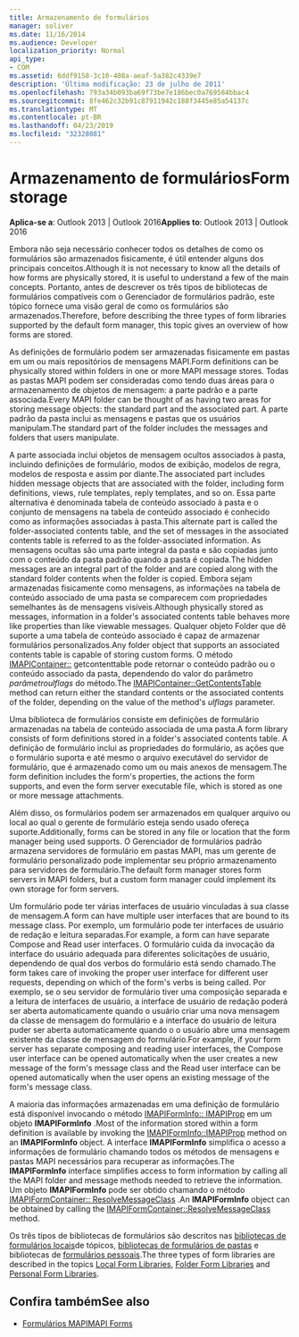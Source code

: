 ```yaml
---
title: Armazenamento de formulários
manager: soliver
ms.date: 11/16/2014
ms.audience: Developer
localization_priority: Normal
api_type:
- COM
ms.assetid: 6ddf9158-3c10-408a-aeaf-5a382c4339e7
description: 'Última modificação: 23 de julho de 2011'
ms.openlocfilehash: 793a34b093ba69f73be7e186bec0a769584bbac4
ms.sourcegitcommit: 8fe462c32b91c87911942c188f3445e85a54137c
ms.translationtype: MT
ms.contentlocale: pt-BR
ms.lasthandoff: 04/23/2019
ms.locfileid: "32328081"
---
```

# <a name="form-storage"></a><span data-ttu-id="bc406-103">Armazenamento de formulários</span><span class="sxs-lookup"><span data-stu-id="bc406-103">Form storage</span></span>

<span data-ttu-id="bc406-104">**Aplica-se a**: Outlook 2013 | Outlook 2016</span><span class="sxs-lookup"><span data-stu-id="bc406-104">**Applies to**: Outlook 2013 | Outlook 2016</span></span> 
  
<span data-ttu-id="bc406-105">Embora não seja necessário conhecer todos os detalhes de como os formulários são armazenados fisicamente, é útil entender alguns dos principais conceitos.</span><span class="sxs-lookup"><span data-stu-id="bc406-105">Although it is not necessary to know all the details of how forms are physically stored, it is useful to understand a few of the main concepts.</span></span> <span data-ttu-id="bc406-106">Portanto, antes de descrever os três tipos de bibliotecas de formulários compatíveis com o Gerenciador de formulários padrão, este tópico fornece uma visão geral de como os formulários são armazenados.</span><span class="sxs-lookup"><span data-stu-id="bc406-106">Therefore, before describing the three types of form libraries supported by the default form manager, this topic gives an overview of how forms are stored.</span></span>
  
<span data-ttu-id="bc406-107">As definições de formulário podem ser armazenadas fisicamente em pastas em um ou mais repositórios de mensagens MAPI.</span><span class="sxs-lookup"><span data-stu-id="bc406-107">Form definitions can be physically stored within folders in one or more MAPI message stores.</span></span> <span data-ttu-id="bc406-108">Todas as pastas MAPI podem ser consideradas como tendo duas áreas para o armazenamento de objetos de mensagem: a parte padrão e a parte associada.</span><span class="sxs-lookup"><span data-stu-id="bc406-108">Every MAPI folder can be thought of as having two areas for storing message objects: the standard part and the associated part.</span></span> <span data-ttu-id="bc406-109">A parte padrão da pasta inclui as mensagens e pastas que os usuários manipulam.</span><span class="sxs-lookup"><span data-stu-id="bc406-109">The standard part of the folder includes the messages and folders that users manipulate.</span></span>
  
<span data-ttu-id="bc406-110">A parte associada inclui objetos de mensagem ocultos associados à pasta, incluindo definições de formulário, modos de exibição, modelos de regra, modelos de resposta e assim por diante.</span><span class="sxs-lookup"><span data-stu-id="bc406-110">The associated part includes hidden message objects that are associated with the folder, including form definitions, views, rule templates, reply templates, and so on.</span></span> <span data-ttu-id="bc406-111">Essa parte alternativa é denominada tabela de conteúdo associado à pasta e o conjunto de mensagens na tabela de conteúdo associado é conhecido como as informações associadas à pasta.</span><span class="sxs-lookup"><span data-stu-id="bc406-111">This alternate part is called the folder-associated contents table, and the set of messages in the associated contents table is referred to as the folder-associated information.</span></span> <span data-ttu-id="bc406-112">As mensagens ocultas são uma parte integral da pasta e são copiadas junto com o conteúdo da pasta padrão quando a pasta é copiada.</span><span class="sxs-lookup"><span data-stu-id="bc406-112">The hidden messages are an integral part of the folder and are copied along with the standard folder contents when the folder is copied.</span></span> <span data-ttu-id="bc406-113">Embora sejam armazenadas fisicamente como mensagens, as informações na tabela de conteúdo associado de uma pasta se comparecem com propriedades semelhantes às de mensagens visíveis.</span><span class="sxs-lookup"><span data-stu-id="bc406-113">Although physically stored as messages, information in a folder's associated contents table behaves more like properties than like viewable messages.</span></span> <span data-ttu-id="bc406-114">Qualquer objeto Folder que dê suporte a uma tabela de conteúdo associado é capaz de armazenar formulários personalizados.</span><span class="sxs-lookup"><span data-stu-id="bc406-114">Any folder object that supports an associated contents table is capable of storing custom forms.</span></span> <span data-ttu-id="bc406-115">O método [IMAPIContainer::](imapicontainer-getcontentstable.md) getcontenttable pode retornar o conteúdo padrão ou o conteúdo associado da pasta, dependendo do valor do parâmetro _parâmetroulflags_ do método.</span><span class="sxs-lookup"><span data-stu-id="bc406-115">The [IMAPIContainer::GetContentsTable](imapicontainer-getcontentstable.md) method can return either the standard contents or the associated contents of the folder, depending on the value of the method's  _ulflags_ parameter.</span></span> 
  
<span data-ttu-id="bc406-116">Uma biblioteca de formulários consiste em definições de formulário armazenadas na tabela de conteúdo associada de uma pasta.</span><span class="sxs-lookup"><span data-stu-id="bc406-116">A form library consists of form definitions stored in a folder's associated contents table.</span></span> <span data-ttu-id="bc406-117">A definição de formulário inclui as propriedades do formulário, as ações que o formulário suporta e até mesmo o arquivo executável do servidor de formulário, que é armazenado como um ou mais anexos de mensagem.</span><span class="sxs-lookup"><span data-stu-id="bc406-117">The form definition includes the form's properties, the actions the form supports, and even the form server executable file, which is stored as one or more message attachments.</span></span>
  
<span data-ttu-id="bc406-118">Além disso, os formulários podem ser armazenados em qualquer arquivo ou local ao qual o gerente de formulário esteja sendo usado ofereça suporte.</span><span class="sxs-lookup"><span data-stu-id="bc406-118">Additionally, forms can be stored in any file or location that the form manager being used supports.</span></span> <span data-ttu-id="bc406-119">O Gerenciador de formulários padrão armazena servidores de formulário em pastas MAPI, mas um gerente de formulário personalizado pode implementar seu próprio armazenamento para servidores de formulário.</span><span class="sxs-lookup"><span data-stu-id="bc406-119">The default form manager stores form servers in MAPI folders, but a custom form manager could implement its own storage for form servers.</span></span>
  
<span data-ttu-id="bc406-120">Um formulário pode ter várias interfaces de usuário vinculadas à sua classe de mensagem.</span><span class="sxs-lookup"><span data-stu-id="bc406-120">A form can have multiple user interfaces that are bound to its message class.</span></span> <span data-ttu-id="bc406-121">Por exemplo, um formulário pode ter interfaces de usuário de redação e leitura separadas.</span><span class="sxs-lookup"><span data-stu-id="bc406-121">For example, a form can have separate Compose and Read user interfaces.</span></span> <span data-ttu-id="bc406-122">O formulário cuida da invocação da interface do usuário adequada para diferentes solicitações de usuário, dependendo de qual dos verbos do formulário está sendo chamado.</span><span class="sxs-lookup"><span data-stu-id="bc406-122">The form takes care of invoking the proper user interface for different user requests, depending on which of the form's verbs is being called.</span></span> <span data-ttu-id="bc406-123">Por exemplo, se o seu servidor de formulário tiver uma composição separada e a leitura de interfaces de usuário, a interface de usuário de redação poderá ser aberta automaticamente quando o usuário criar uma nova mensagem da classe de mensagem do formulário e a interface do usuário de leitura puder ser aberta automaticamente quando o o usuário abre uma mensagem existente da classe de mensagem do formulário.</span><span class="sxs-lookup"><span data-stu-id="bc406-123">For example, if your form server has separate composing and reading user interfaces, the Compose user interface can be opened automatically when the user creates a new message of the form's message class and the Read user interface can be opened automatically when the user opens an existing message of the form's message class.</span></span>
  
<span data-ttu-id="bc406-124">A maioria das informações armazenadas em uma definição de formulário está disponível invocando o método [IMAPIFormInfo:: IMAPIProp](imapiforminfoimapiprop.md) em um objeto **IMAPIFormInfo** .</span><span class="sxs-lookup"><span data-stu-id="bc406-124">Most of the information stored within a form definition is available by invoking the [IMAPIFormInfo::IMAPIProp](imapiforminfoimapiprop.md) method on an **IMAPIFormInfo** object.</span></span> <span data-ttu-id="bc406-125">A interface **IMAPIFormInfo** simplifica o acesso a informações de formulário chamando todos os métodos de mensagens e pastas MAPI necessários para recuperar as informações.</span><span class="sxs-lookup"><span data-stu-id="bc406-125">The **IMAPIFormInfo** interface simplifies access to form information by calling all the MAPI folder and message methods needed to retrieve the information.</span></span> <span data-ttu-id="bc406-126">Um objeto **IMAPIFormInfo** pode ser obtido chamando o método [IMAPIFormContainer:: ResolveMessageClass](imapiformcontainer-resolvemessageclass.md) .</span><span class="sxs-lookup"><span data-stu-id="bc406-126">An **IMAPIFormInfo** object can be obtained by calling the [IMAPIFormContainer::ResolveMessageClass](imapiformcontainer-resolvemessageclass.md) method.</span></span> 
  
<span data-ttu-id="bc406-127">Os três tipos de bibliotecas de formulários são descritos nas [bibliotecas de formulários locais](local-form-libraries.md)de tópicos, [bibliotecas de formulários de pastas](folder-form-libraries.md) e bibliotecas de [formulários pessoais](personal-form-libraries.md).</span><span class="sxs-lookup"><span data-stu-id="bc406-127">The three types of form libraries are described in the topics [Local Form Libraries](local-form-libraries.md), [Folder Form Libraries](folder-form-libraries.md) and [Personal Form Libraries](personal-form-libraries.md).</span></span>
  
## <a name="see-also"></a><span data-ttu-id="bc406-128">Confira também</span><span class="sxs-lookup"><span data-stu-id="bc406-128">See also</span></span>

- [<span data-ttu-id="bc406-129">Formulários MAPI</span><span class="sxs-lookup"><span data-stu-id="bc406-129">MAPI Forms</span></span>](mapi-forms.md)

